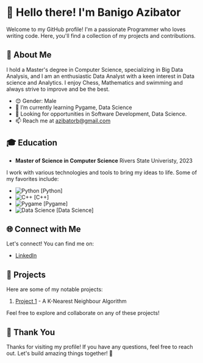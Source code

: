 # 👋 Hello there! I'm Banigo Azibator

Welcome to my GitHub profile! I'm a passionate Programmer who loves writing code. Here, you'll find a collection of my projects and contributions.

## 🚀 About Me

I hold a Master's degree in Computer Science, specializing in Big Data Analysis, and I am an enthusiastic Data Analyst with a keen interest in Data science and Analytics. I enjoy Chess, Mathematics and swimming and always strive to improve and be the best.

- 😊 Gender: Male
- 🌱 I’m currently learning Pygame, Data Science
- 💼 Looking for opportunities in Software Development, Data Science.
- 📫 Reach me at azibatorb@gmail.com

## 🎓 Education

- **Master of Science in Computer Science**
  Rivers State Univeristy, 2023


I work with various technologies and tools to bring my ideas to life. Some of my favorites include:

- ![Python](https://img.shields.io/badge/-Python-3776AB?style=flat-square&logo=python&logoColor=white) [Python]
- ![C++](https://img.shields.io/badge/-C++-00599C?style=flat-square&logo=c%2B%2B&logoColor=white) [C++]
- ![Pygame](https://img.shields.io/badge/-Pygame-3776AB?style=flat-square&logo=python&logoColor=white) [Pygame]
- ![Data Science](https://img.shields.io/badge/-Data%20Science-3776AB?style=flat-square&logo=python&logoColor=white) [Data Science]



## 🌐 Connect with Me

Let's connect! You can find me on:

- [LinkedIn](www.linkedin.com/in/azibator-banigo-7a5348280)


## 📝 Projects

Here are some of my notable projects:

1. [Project 1](https://github.com/Ator93/iris_knn_predictor.git) - A K-Nearest Neighbour Algorithm

Feel free to explore and collaborate on any of these projects!

## 🙏 Thank You

Thanks for visiting my profile! If you have any questions, feel free to reach out. Let's build amazing things together! 🚀
